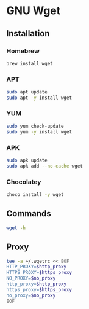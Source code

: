 # GNU Wget

## Installation

### Homebrew

```sh
brew install wget
```

### APT

```sh
sudo apt update
sudo apt -y install wget
```

### YUM

```sh
sudo yum check-update
sudo yum -y install wget
```

### APK

```sh
sudo apk update
sudo apk add --no-cache wget
```

### Chocolatey

```sh
choco install -y wget
```

## Commands

```sh
wget -h
```

## Proxy

```sh
tee -a ~/.wgetrc << EOF
HTTP_PROXY=$http_proxy
HTTPS_PROXY=$https_proxy
NO_PROXY=$no_proxy
http_proxy=$http_proxy
https_proxy=$https_proxy
no_proxy=$no_proxy
EOF
```
